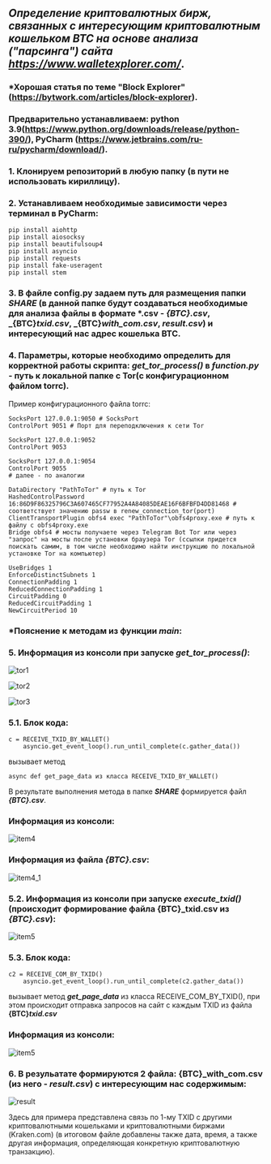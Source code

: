 ## **_Определение криптовалютных бирж, связанных с интересующим криптовалютным кошельком BTC на основе анализа ("парсинга") сайта https://www.walletexplorer.com/_**.

### *Хорошая статья по теме "Block Explorer"(<https://bytwork.com/articles/block-explorer>).
### Предварительно устанавливаем: python 3.9(<https://www.python.org/downloads/release/python-390/>), PyCharm (<https://www.jetbrains.com/ru-ru/pycharm/download/>).
### 1. Клонируем репозиторий в любую папку (в пути не использовать кириллицу).
### 2. Устанавливаем необходимые зависимости через терминал в PyCharm:
```
pip install aiohttp
pip install aiosocksy
pip install beautifulsoup4
pip install asyncio
pip install requests
pip install fake-useragent
pip install stem
```
### 3. В файле config.py задаем путь для размещения папки **_SHARE_** (в данной папке будут создаваться необходимые для анализа файлы в формате *.csv - **_{BTC}.csv_**, **_{BTC}_txid.csv_**, **_{BTC}_with_com.csv_**, **_result.csv_**) и интересующий нас адрес кошелька BTC.
### 4. Параметры, которые необходимо определить для корректной работы скрипта: **_get_tor_process()_** в **_function.py_** - путь к локальной папке с Tor(с конфигурационном файлом torrc).
Пример конфигурационного файла torrc:
```
SocksPort 127.0.0.1:9050 # SocksPort
ControlPort 9051 # Порт для переподключения к сети Tor

SocksPort 127.0.0.1:9052
ControlPort 9053

SocksPort 127.0.0.1:9054
ControlPort 9055 
# далее - по аналогии

DataDirectory "PathToTor" # путь к Tor
HashedControlPassword 16:86D9F86325796C3A607465CF77952A4A84085DEAE16F6BFBFD4DD81468 # соответствует значению passw в renew_connection_tor(port)
ClientTransportPlugin obfs4 exec "PathToTor"\obfs4proxy.exe # путь к файлу с obfs4proxy.exe
Bridge obfs4 # мосты получаете через Telegram Bot Tor или через "запрос" на мосты после установки браузера Tor (ссылки придется поискать самим, в том числе необходимо найти инструкцию по локальной установке Tor на компьютер)

UseBridges 1
EnforceDistinctSubnets 1
ConnectionPadding 1
ReducedConnectionPadding 1
CircuitPadding 0
ReducedCircuitPadding 1
NewCircuitPeriod 10
```
### *Пояснение к методам из функции **_main_**:
### 5. Информация из консоли при запуске **_get_tor_process()_**:

![tor1](Pictures/tor1.png)

![tor2](Pictures/tor2.png)

![tor3](Pictures/tor3.png)

### 5.1. Блок кода:
```
c = RECEIVE_TXID_BY_WALLET()
    asyncio.get_event_loop().run_until_complete(c.gather_data())
```
вызывает метод
```
async def get_page_data из класса RECEIVE_TXID_BY_WALLET()
```
В результате выполнения метода в папке **_SHARE_** формируется файл **_{BTC}.csv_**.
### Информация из консоли:

![item4](Pictures/item4.png)

### Информация из файла **_{BTC}.csv_**:

![item4_1](Pictures/item4_1.png)

### 5.2. Информация из консоли при запуске **_execute_txid()_** (происходит формирование файла **{BTC}_txid.csv** из **_{BTC}.csv_**):

![item5](Pictures/item5.png)

### 5.3. Блок кода:

```
c2 = RECEIVE_COM_BY_TXID()
    asyncio.get_event_loop().run_until_complete(c2.gather_data())
```
вызывает метод **_get_page_data_** из класса RECEIVE_COM_BY_TXID(), при этом происходит отправка запросов на сайт с каждым TXID из файла **{BTC}_txid.csv_**

### Информация из консоли:

![item5](Pictures/item6.png)

### 6. В резульатате формируются 2 файла: **{BTC}_with_com.csv** (из него - **_result.csv_**) с интересующим нас содержимым:

![result](Pictures/result.png)

Здесь для примера представлена связь по 1-му TXID с другими криптовалютными кошельками и криптовалютными биржами (Kraken.com) (в итоговом файле добавлены также дата, время, а также другая информация, определяющая конкретную криптовалютную транзакцию).